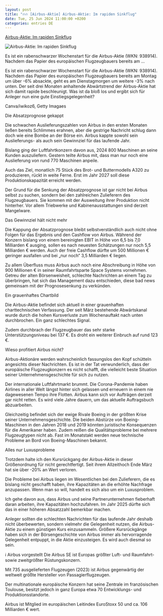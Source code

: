 ```yaml
---
layout: post
title: "🔥🔥 [Airbus-Aktie] Airbus-Aktie: Im rapiden Sinkflug"
date: Tue, 25 Jun 2024 11:00:00 +0200
categories: entries DE
---
```

[Airbus-Aktie: Im rapiden Sinkflug](https://www.sharedeals.de/airbus-aktie-im-rapiden-sinkflug/)

![Airbus-Aktie: Im rapiden Sinkflug](https://www.sharedeals.de/wp-content/uploads/2024/04/Artikelbilder-3-4.jpg)

Es ist ein rabenschwarzer Wochenstart für die Airbus-Aktie (WKN: 938914). Nachdem das Papier des europäischen Flugzeugbauers bereits am ...

Es ist ein rabenschwarzer Wochenstart für die Airbus-Aktie (WKN: 938914). Nachdem das Papier des europäischen Flugzeugbauers bereits am Montag um über -6% absackte, geht es am Dienstagmorgen um weitere -3% nach unten. Der seit drei Monaten anhaltende Abwärtstrend der Airbus-Aktie hat sich damit rapide beschleunigt. Was ist da bloß los und ergibt sich für Anleger nun eine gute Einstiegsgelegenheit?

Canva/iwikoz6, Getty Imagaes

Die Absatzprognose gekappt

Die schwachen Auslieferungszahlen von Airbus in den ersten Monaten ließen bereits Schlimmes erahnen, aber die gestrige Nachricht schlug dann doch wie eine Bombe an der Börse ein. Airbus kappte sowohl sein Auslieferungs- als auch sein Gewinnziel für das laufende Jahr.

Bislang ging der Luftfahrtkonzern davon aus, 2024 800 Maschinen an seine Kunden auszuliefern. Gestern teilte Airbus mit, dass man nur noch eine Auslieferung von rund 770 Maschinen anpeile.

Auch das Ziel, monatlich 75 Stück des Brot- und Buttermodells A320 zu produzieren, rückt in weite Ferne. Erst im Jahr 2027 soll diese Produktionskapazität erreicht werden.

Der Grund für die Senkung der Absatzprognose ist gar nicht bei Airbus selbst zu suchen, sondern bei den zahlreichen Zulieferern des Flugzeugbauers. Sie kommen mit der Ausweitung ihrer Produktion nicht hinterher. Vor allem Triebwerke und Kabinenausstattungen sind derzeit Mangelware.

Das Gewinnziel hält nicht mehr

Die Kappung der Absatzprognose bleibt selbstverständlich auch nicht ohne Folgen für das Ergebnis und den Cashflow von Airbus. Während der Konzern bislang von einem bereinigten EBIT in Höhe von 6,5 bis 7,0 Milliarden € ausging, sollen es nach neuesten Schätzungen nur noch 5,5 Milliarden € werden. Auch der freie Cashflow dürfte um 500 Millionen € geringer ausfallen und bei „nur noch“ 3,5 Milliarden € liegen.

Zu allem Überfluss muss Airbus auch noch eine Abschreibung in Höhe von 900 Millionen € in seiner Raumfahrtsparte Space Systems vornehmen. Getreu der alten Börsenweisheit, schlechte Nachrichten an einem Tag zu überbringen, hat sich das Management dazu entschieden, diese bad news gemeinsam mit der Prognosesenkung zu verkünden.

Ein grauenhaftes Chartbild

Die Airbus-Aktie befindet sich aktuell in einer grauenhaften charttechnischen Verfassung. Der seit März bestehende Abwärtskanal wurde durch die hohen Kursverluste zum Wochenauftakt nach unten durchbrochen. Ein ganz schlechtes Signal.

Zudem durchbrach der Flugzeugbauer das sehr starke Unterstützungsniveau bei 137 €. Es droht ein weiterer Einbruch auf rund 123 €.

Wieso profitiert Airbus nicht?

Airbus-Aktionäre werden wahrscheinlich fassungslos den Kopf schütteln angesichts dieser Nachrichten. Es ist in der Tat verwunderlich, dass der europäische Flugzeugkonzern es nicht schafft, die vielleicht beste Situation seiner Unternehmensgeschichte für sich zu nutzen.

Der internationale Luftfahrtmarkt brummt. Die Corona-Pandemie haben Airlines in aller Welt längst hinter sich gelassen und erneuern in einem nie dagewesenen Tempo ihre Flotten. Airbus kann sich vor Aufträgen derzeit gar nicht retten. Es wird viele Jahre dauern, um das aktuelle Auftragsbuch abzuarbeiten.

Gleichzeitig befindet sich der ewige Rivale Boeing in der größten Krise seiner Unternehmensgeschichte. Die beiden Abstürze von Boeing-Maschinen in den Jahren 2018 und 2019 könnten juristische Konsequenzen für die Amerikaner haben. Zudem reißen die Qualitätsprobleme bei mehrere Flugzeugtypen nicht ab. Fast im Monatstakt werden neue technische Probleme an Bord von Boeing-Maschinen bekannt.

Alles nur Luxusprobleme

Trotzdem halte ich den Kursrückgang der Airbus-Aktie in dieser Größenordnung für nicht gerechtfertigt. Seit ihrem Allzeithoch Ende März hat sie über -20% an Wert verloren.

Die Probleme bei Airbus liegen im Wesentlichen bei den Zulieferern, die es bislang nicht geschafft haben, ihre Kapazitäten an die erhöhte Nachfrage anzupassen. Wenn man so will, handelt es sich also um ein Luxusproblem.

Ich gehe davon aus, dass Airbus und seine Partnerunternehmen fieberhaft daran arbeiten, ihre Kapazitäten hochzufahren. Im Jahr 2025 dürfte sich das in einer höheren Absatzzahl bemerkbar machen.

Anleger sollten die schlechten Nachrichten für das laufende Jahr deshalb nicht überbewerten, sondern vielmehr die Gelegenheit nutzen, die Airbus-Aktie zu einem günstigen Kurs einzusammeln. Größere Kursrückgänge haben sich in der Börsengeschichte von Airbus immer als hervorragende Gelegenheit entpuppt, in die Aktie einzusteigen. Es wird auch diesmal so sein.

ℹ️ Airbus vorgestellt Die Airbus SE ist Europas größter Luft- und Raumfahrt- sowie zweitgrößter Rüstungskonzern.

Mit 735 ausgelieferten Flugzeugen (2023) ist Airbus gegenwärtig der weltweit größte Hersteller von Passagierflugzeugen.

Der multinationale europäische Konzern hat seine Zentrale im französischen Toulouse, besitzt jedoch in ganz Europa etwa 70 Entwicklungs- und Produktionsstandorte.

Airbus ist Mitglied im europäischen Leitindex EuroStoxx 50 und ca. 106 Milliarden € wert.

